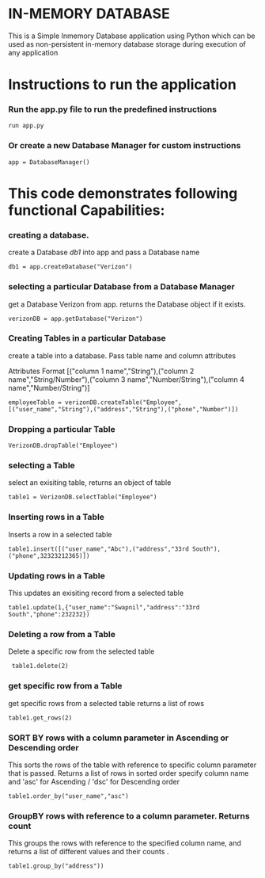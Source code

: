 
# IN-MEMORY DATABASE

This is a Simple Inmemory Database application using Python which can be used as non-persistent in-memory database storage during execution of any application


# Instructions to run the application

### Run the app.py file to run the predefined instructions
```
run app.py
```
### Or create a new Database Manager for custom instructions
```
app = DatabaseManager()
```

# This code demonstrates following functional Capabilities:

### creating a database.
create a Database *db1* into app and pass a Database name
```
db1 = app.createDatabase("Verizon")
```

### selecting a particular Database from a Database Manager
get a Database Verizon from app. returns the Database object if it exists. 

```
verizonDB = app.getDatabase("Verizon")
```
### Creating Tables in a particular Database
create a table into a database. Pass table name and column attributes 

Attributes Format [("column 1 name","String"),("column 2 name","String/Number"),("column 3 name","Number/String"),("column 4 name","Number/String")]

```
employeeTable = verizonDB.createTable("Employee",[("user_name","String"),("address","String"),("phone","Number")])
```

### Dropping a particular Table
```
VerizonDB.dropTable("Employee")
```

### selecting a Table
select an exisiting table, returns an object of table
```  
table1 = VerizonDB.selectTable("Employee")    
```

### Inserting rows in a Table

Inserts a row in a selected table

```
table1.insert([("user_name","Abc"),("address","33rd South"),("phone",32323212365)])
```

### Updating rows in a Table
This updates an exisiting record from a selected table

```
table1.update(1,{"user_name":"Swapnil","address":"33rd South","phone":232232})    
```
### Deleting a row from a Table
Delete a specific row from the selected table
```
 table1.delete(2)
```
### get specific row from a Table
get specific rows from a selected table returns a list of rows
```
table1.get_rows(2)
```
### SORT BY rows with a column parameter in Ascending or Descending order
This sorts the rows of the table with reference to specific column parameter that is passed. Returns a list of rows in sorted order
specify column name and 'asc' for Ascending / 'dsc' for Descending order
```
table1.order_by("user_name","asc")
```
### GroupBY rows with reference to a column parameter. Returns count 

This groups the rows with reference to the specified column name, and returns a list of different values and their counts . 

```
table1.group_by("address"))
```


